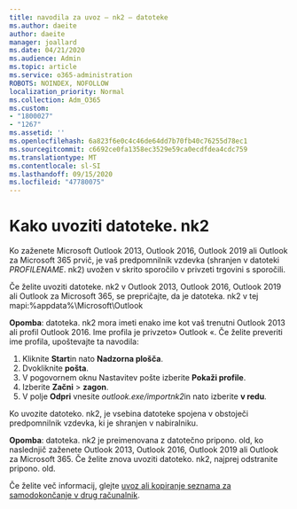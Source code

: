```yaml
---
title: navodila za uvoz – nk2 – datoteke
ms.author: daeite
author: daeite
manager: joallard
ms.date: 04/21/2020
ms.audience: Admin
ms.topic: article
ms.service: o365-administration
ROBOTS: NOINDEX, NOFOLLOW
localization_priority: Normal
ms.collection: Adm_O365
ms.custom:
- "1800027"
- "1267"
ms.assetid: ''
ms.openlocfilehash: 6a823f6e0c4c46de64dd7b70fb40c76255d78ec1
ms.sourcegitcommit: c6692ce0fa1358ec3529e59ca0ecdfdea4cdc759
ms.translationtype: MT
ms.contentlocale: sl-SI
ms.lasthandoff: 09/15/2020
ms.locfileid: "47780075"
---
```

# <a name="how-to-import-nk2-files"></a>Kako uvoziti datoteke. nk2 

Ko zaženete Microsoft Outlook 2013, Outlook 2016, Outlook 2019 ali Outlook za Microsoft 365 prvič, je vaš predpomnilnik vzdevka (shranjen v datoteki *PROFILENAME*. nk2) uvožen v skrito sporočilo v privzeti trgovini s sporočili.

Če želite uvoziti datoteke. nk2 v Outlook 2013, Outlook 2016, Outlook 2019 ali Outlook za Microsoft 365, se prepričajte, da je datoteka. nk2 v tej mapi:%appdata%\Microsoft\Outlook

**Opomba**: datoteka. nk2 mora imeti enako ime kot vaš trenutni Outlook 2013 ali profil Outlook 2016. Ime profila je privzeto» Outlook «. Če želite preveriti ime profila, upoštevajte ta navodila: 
1. Kliknite **Start**in nato **Nadzorna plošča**.
2. Dvokliknite **pošta**.
3. V pogovornem oknu Nastavitev pošte izberite **Pokaži profile**.
4. Izberite **Začni**  >  **zagon**.
5. V polje **Odpri** vnesite *outlook.exe/importnk2*in nato izberite **v redu**. 

Ko uvozite datoteko. nk2, je vsebina datoteke spojena v obstoječi predpomnilnik vzdevka, ki je shranjen v nabiralniku.

**Opomba**: datoteka. nk2 je preimenovana z datotečno pripono. old, ko naslednjič zaženete Outlook 2013, Outlook 2016, Outlook 2019 ali Outlook za Microsoft 365. Če želite znova uvoziti datoteko. nk2, najprej odstranite pripono. old.

Če želite več informacij, glejte [uvoz ali kopiranje seznama za samodokončanje v drug računalnik](https://support.microsoft.com/help/2806550/how-to-import-nk2-files-into-outlook%).